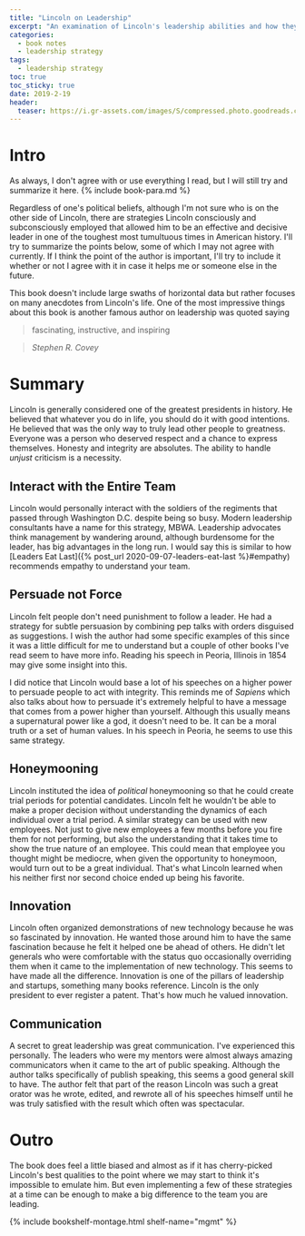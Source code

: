 ```yaml
---
title: "Lincoln on Leadership" 
excerpt: "An examination of Lincoln's leadership abilities and how they can be applied to today."
categories:
  - book notes
  - leadership strategy
tags:
  - leadership strategy
toc: true
toc_sticky: true
date: 2019-2-19
header:
  teaser: https://i.gr-assets.com/images/S/compressed.photo.goodreads.com/books/1442803705l/1252._SY475_.jpg
---
```

# Intro
As always, I don't agree with or use everything I read, but I will still try and summarize it here. {% include book-para.md %}

Regardless of one's political beliefs, although I'm not sure who is on the other side of Lincoln, there are strategies Lincoln consciously and subconsciously employed that allowed him to be an effective and decisive leader in one of the toughest most tumultuous times in American history. I'll try to summarize the points below, some of which I may not agree with currently. If I think the point of the author is important, I'll try to include it whether or not I agree with it in case it helps me or someone else in the future.

This book doesn't include large swaths of horizontal data but rather focuses on many anecdotes from Lincoln's life. One of the most impressive things about this book is another famous author on leadership was quoted saying
> fascinating, instructive, and inspiring

> <cite> Stephen R. Covey </cite>

# Summary
Lincoln is generally considered one of the greatest presidents in history. He believed that whatever you do in life, you should do it with good intentions. He believed that was the only way to truly lead other people to greatness. Everyone was a person who deserved respect and a chance to express themselves. Honesty and integrity are absolutes. The ability to handle *unjust* criticism is a necessity.

## Interact with the Entire Team
Lincoln would personally interact with the soldiers of the regiments that passed through Washington D.C. despite being so busy. Modern leadership consultants have a name for this strategy, MBWA. Leadership advocates think management by wandering around, although burdensome for the leader, has big advantages in the long run. I would say this is similar to how [Leaders Eat Last]({% post_url 2020-09-07-leaders-eat-last %}#empathy) recommends empathy to understand your team.

## Persuade not Force
Lincoln felt people don't need punishment to follow a leader. He had a strategy for subtle persuasion by combining pep talks with orders disguised as suggestions. I wish the author had some specific examples of this since it was a little difficult for me to understand but a couple of other books I've read seem to have more info. Reading his speech in Peoria, Illinois in 1854 may give some insight into this.

I did notice that Lincoln would base a lot of his speeches on a higher power to persuade people to act with integrity. This reminds me of *Sapiens* which also talks about how to persuade it's extremely helpful to have a message that comes from a power higher than yourself. Although this usually means a supernatural power like a god, it doesn't need to be. It can be a moral truth or a set of human values. In his speech in Peoria, he seems to use this same strategy.

## Honeymooning
Lincoln instituted the idea of *political* honeymooning so that he could create trial periods for potential candidates. Lincoln felt he wouldn't be able to make a proper decision without understanding the dynamics of each individual over a trial period. A similar strategy can be used with new employees. Not just to give new employees a few months before you fire them for not performing, but also the understanding that it takes time to show the true nature of an employee. This could mean that employee you thought might be mediocre, when given the opportunity to honeymoon, would turn out to be a great individual. That's what Lincoln learned when his neither first nor second choice ended up being his favorite.

## Innovation
Lincoln often organized demonstrations of new technology because he was so fascinated by innovation. He wanted those around him to have the same fascination because he felt it helped one be ahead of others. He didn't let generals who were comfortable with the status quo occasionally overriding them when it came to the implementation of new technology. This seems to have made all the difference. Innovation is one of the pillars of leadership and startups, something many books reference. Lincoln is the only president to ever register a patent. That's how much he valued innovation.

## Communication
A secret to great leadership was great communication. I've experienced this personally. The leaders who were my mentors were almost always amazing communicators when it came to the art of public speaking. Although the author talks specifically of publish speaking, this seems a good general skill to have. The author felt that part of the reason Lincoln was such a great orator was he wrote, edited, and rewrote all of his speeches himself until he was truly satisfied with the result which often was spectacular.

# Outro

The book does feel a little biased and almost as if it has cherry-picked Lincoln's best qualities to the point where we may start to think it's impossible to emulate him. But even implementing a few of these strategies at a time can be enough to make a big difference to the team you are leading.


{% include bookshelf-montage.html shelf-name="mgmt" %}